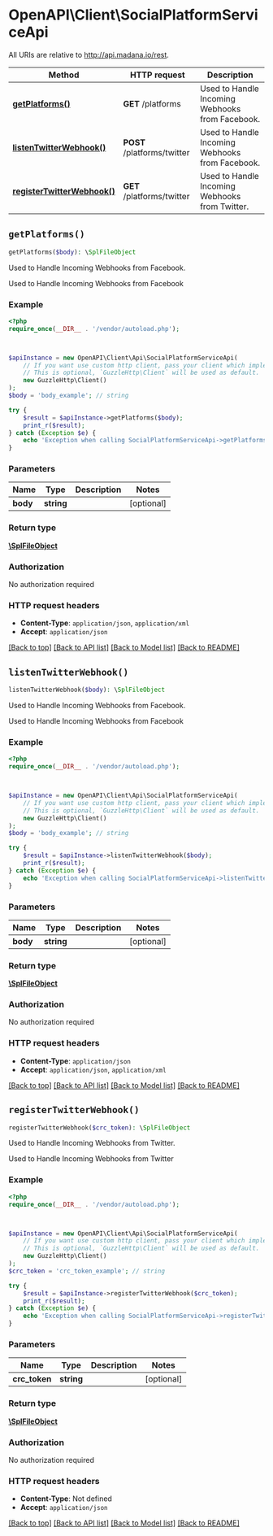 # OpenAPI\Client\SocialPlatformServiceApi

All URIs are relative to http://api.madana.io/rest.

Method | HTTP request | Description
------------- | ------------- | -------------
[**getPlatforms()**](SocialPlatformServiceApi.md#getPlatforms) | **GET** /platforms | Used to Handle Incoming Webhooks from Facebook.
[**listenTwitterWebhook()**](SocialPlatformServiceApi.md#listenTwitterWebhook) | **POST** /platforms/twitter | Used to Handle Incoming Webhooks from Facebook.
[**registerTwitterWebhook()**](SocialPlatformServiceApi.md#registerTwitterWebhook) | **GET** /platforms/twitter | Used to Handle Incoming Webhooks from Twitter.


## `getPlatforms()`

```php
getPlatforms($body): \SplFileObject
```

Used to Handle Incoming Webhooks from Facebook.

Used to Handle Incoming Webhooks from Facebook

### Example

```php
<?php
require_once(__DIR__ . '/vendor/autoload.php');



$apiInstance = new OpenAPI\Client\Api\SocialPlatformServiceApi(
    // If you want use custom http client, pass your client which implements `GuzzleHttp\ClientInterface`.
    // This is optional, `GuzzleHttp\Client` will be used as default.
    new GuzzleHttp\Client()
);
$body = 'body_example'; // string

try {
    $result = $apiInstance->getPlatforms($body);
    print_r($result);
} catch (Exception $e) {
    echo 'Exception when calling SocialPlatformServiceApi->getPlatforms: ', $e->getMessage(), PHP_EOL;
}
```

### Parameters

Name | Type | Description  | Notes
------------- | ------------- | ------------- | -------------
 **body** | **string**|  | [optional]

### Return type

[**\SplFileObject**](../Model/\SplFileObject.md)

### Authorization

No authorization required

### HTTP request headers

- **Content-Type**: `application/json`, `application/xml`
- **Accept**: `application/json`

[[Back to top]](#) [[Back to API list]](../../README.md#endpoints)
[[Back to Model list]](../../README.md#models)
[[Back to README]](../../README.md)

## `listenTwitterWebhook()`

```php
listenTwitterWebhook($body): \SplFileObject
```

Used to Handle Incoming Webhooks from Facebook.

Used to Handle Incoming Webhooks from Facebook

### Example

```php
<?php
require_once(__DIR__ . '/vendor/autoload.php');



$apiInstance = new OpenAPI\Client\Api\SocialPlatformServiceApi(
    // If you want use custom http client, pass your client which implements `GuzzleHttp\ClientInterface`.
    // This is optional, `GuzzleHttp\Client` will be used as default.
    new GuzzleHttp\Client()
);
$body = 'body_example'; // string

try {
    $result = $apiInstance->listenTwitterWebhook($body);
    print_r($result);
} catch (Exception $e) {
    echo 'Exception when calling SocialPlatformServiceApi->listenTwitterWebhook: ', $e->getMessage(), PHP_EOL;
}
```

### Parameters

Name | Type | Description  | Notes
------------- | ------------- | ------------- | -------------
 **body** | **string**|  | [optional]

### Return type

[**\SplFileObject**](../Model/\SplFileObject.md)

### Authorization

No authorization required

### HTTP request headers

- **Content-Type**: `application/json`
- **Accept**: `application/json`, `application/xml`

[[Back to top]](#) [[Back to API list]](../../README.md#endpoints)
[[Back to Model list]](../../README.md#models)
[[Back to README]](../../README.md)

## `registerTwitterWebhook()`

```php
registerTwitterWebhook($crc_token): \SplFileObject
```

Used to Handle Incoming Webhooks from Twitter.

Used to Handle Incoming Webhooks from Twitter

### Example

```php
<?php
require_once(__DIR__ . '/vendor/autoload.php');



$apiInstance = new OpenAPI\Client\Api\SocialPlatformServiceApi(
    // If you want use custom http client, pass your client which implements `GuzzleHttp\ClientInterface`.
    // This is optional, `GuzzleHttp\Client` will be used as default.
    new GuzzleHttp\Client()
);
$crc_token = 'crc_token_example'; // string

try {
    $result = $apiInstance->registerTwitterWebhook($crc_token);
    print_r($result);
} catch (Exception $e) {
    echo 'Exception when calling SocialPlatformServiceApi->registerTwitterWebhook: ', $e->getMessage(), PHP_EOL;
}
```

### Parameters

Name | Type | Description  | Notes
------------- | ------------- | ------------- | -------------
 **crc_token** | **string**|  | [optional]

### Return type

[**\SplFileObject**](../Model/\SplFileObject.md)

### Authorization

No authorization required

### HTTP request headers

- **Content-Type**: Not defined
- **Accept**: `application/json`

[[Back to top]](#) [[Back to API list]](../../README.md#endpoints)
[[Back to Model list]](../../README.md#models)
[[Back to README]](../../README.md)
